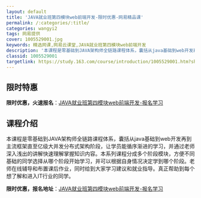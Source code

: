 ```yaml
---
layout: default
title: 'JAVA就业班第四模块web前端开发-限时优惠-网易精品课'
permalink: /:categories/:title/
categories: wangyi2
tags: 网易提供
cover: 1005529001.jpg
keywords: 精选网课,网易云课堂,JAVA就业班第四模块web前端开发
description: '本课程是零基础到JAVA架构师全链路课程体系，囊括从java基础到web开发再到主流框架直至亿级大并发分布式架构阶段，让'
classid: 1005529001
targetlink: https://study.163.com/course/introduction/1005529001.htm?share=1&shareId=1025206652&utm_campaign=share&utm_medium=iphoneShare&utm_source=&utm_u=1025206652
---
```


## 限时特惠

**限时优惠，火速报名**：[JAVA就业班第四模块web前端开发-报名学习](https://study.163.com/course/introduction/1005529001.htm?share=1&shareId=1025206652&utm_campaign=share&utm_medium=iphoneShare&utm_source=&utm_u=1025206652)

## 课程介绍

本课程是零基础到JAVA架构师全链路课程体系，囊括从java基础到web开发再到主流框架直至亿级大并发分布式架构阶段，让学员能循序渐进的学习，并通过老师深入浅出的讲解快速理解掌握知识内容。本系列课程分成多个阶段模块，方便不同基础的同学选择从哪个阶段开始学习，并可以根据自身情况决定学到哪个阶段。老师在线辅导和布置课后作业，同时给到大家学习建议和就业指导。真正帮助到每个想了解和进入IT行业的同学。

**限时优惠，报名地址**：[JAVA就业班第四模块web前端开发-报名学习](https://study.163.com/course/introduction/1005529001.htm?share=1&shareId=1025206652&utm_campaign=share&utm_medium=iphoneShare&utm_source=&utm_u=1025206652)


